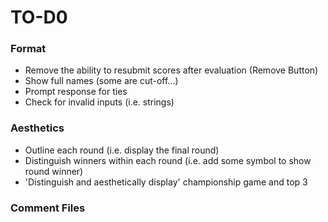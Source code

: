 # TO-D0
### Format
- Remove the ability to resubmit scores after evaluation (Remove Button)
- Show full names (some are cut-off...)
- Prompt response for ties
- Check for invalid inputs (i.e. strings)

### Aesthetics
- Outline each round (i.e. display the final round)
- Distinguish winners within each round (i.e. add some symbol to show round winner)
- 'Distinguish and aesthetically display' championship game and top 3

### Comment Files
